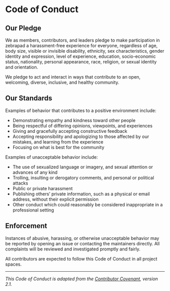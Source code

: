 # Code of Conduct

## Our Pledge

We as members, contributors, and leaders pledge to make participation in zebrapad a harassment-free experience for everyone, regardless of age, body size, visible or invisible disability, ethnicity, sex characteristics, gender identity and expression, level of experience, education, socio-economic status, nationality, personal appearance, race, religion, or sexual identity and orientation.

We pledge to act and interact in ways that contribute to an open, welcoming, diverse, inclusive, and healthy community.

## Our Standards

Examples of behavior that contributes to a positive environment include:

- Demonstrating empathy and kindness toward other people
- Being respectful of differing opinions, viewpoints, and experiences
- Giving and gracefully accepting constructive feedback
- Accepting responsibility and apologizing to those affected by our mistakes, and learning from the experience
- Focusing on what is best for the community

Examples of unacceptable behavior include:

- The use of sexualized language or imagery, and sexual attention or advances of any kind
- Trolling, insulting or derogatory comments, and personal or political attacks
- Public or private harassment
- Publishing others’ private information, such as a physical or email address, without their explicit permission
- Other conduct which could reasonably be considered inappropriate in a professional setting

## Enforcement

Instances of abusive, harassing, or otherwise unacceptable behavior may be reported by opening an issue or contacting the maintainers directly. All complaints will be reviewed and investigated promptly and fairly.

All contributors are expected to follow this Code of Conduct in all project spaces.

---

_This Code of Conduct is adapted from the [Contributor Covenant][homepage], version 2.1._

[homepage]: https://www.contributor-covenant.org/version/2/1/code_of_conduct.html
